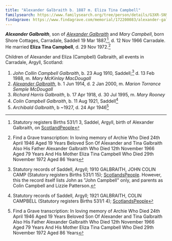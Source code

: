 ```yaml
---
title: "Alexander Galbraith b. 1887 m. Eliza Tina Campbell"
familysearch: https://www.familysearch.org/tree/person/details/G3XR-SNS
findagrave: https://www.findagrave.com/memorial/172200083/alexander-galbraith
---
```

***Alexander Galbraith***, son of *[Alexander Galbraith](galbraith-alexander-1854.md)* and *Mary Campbell*, born Shore Cottages, Carradale, Saddell 19 Mar 1887,[^birth], d. 12 Nov 1966 Carradale.
He married **Eliza Tina Campbell**, d. 29 Nov 1972.[^death]

Children of Alexander and Eliza (Campbell) Galbraith, all events in Carradale, Argyll, Scotland:

1. *John Collin Campbell Galbraith*, b. 23 Aug 1910, Saddell;[^john-birth] d. 13 Feb 1988, m. *Mary McKinlay MacDougall*
2. *[Alexander Galbraith](galbraith-alexander-1914-mcdougal.md)*, b. 1 Jun 1914, d. 2 Jan 2000, m. *Marion Torrance Semple McDougall*
3. *Richard Harris Galbraith*, b. 17 Apr 1918, d. 30 Jul 1995, m. *Mary Rooney*
4. *Colin Campbell Galbraith*, b. 11 Aug 1921, Saddell[^colin-birth]
5. *Archibald Galbraith*, b ~1927, d. 24 Apr 1946[^death]

[^birth]: Statutory registers Births 531/1 3, Saddel, Argyll, birth of Alexander Galbraith, on [ScotlandPeople](https://www.scotlandspeople.gov.uk/view-image/nrs_stat_births/42705294)

[^death]: Find a Grave transcription:
    In loving memory of
    Archie
    Who Died 24th April 1946
    Aged 19 Years
    Beloved Son Of
    Alexander and Tina
    Galbraith
    Also His Father
    Alexander Galbraith
    Who Died 12th November 1966
    Aged 79 Years
    And His Mother
    Eliza Tina Campbell
    Who Died 29th November 1972
    Aged 86 Years

[^john-birth]: Statutory records of Saddell, Argyll; 1910 GALBRAITH, JOHN COLIN CAMP (Statutory registers Births 531/1 15); [ScotlandsPeople](https://www.scotlandspeople.gov.uk/view-image/nrs_stat_births/45947816).  However, this the record itself lists John as "John Campbell" only, and parents as Colin Campbell and Lizzie Patterson.

[^colin-birth]: Statutory records of Saddell, Argyll; 1921 GALBRAITH, COLIN CAMPBELL (Statutory registers Births 531/1 4); [ScotlandsPeople](https://www.scotlandspeople.gov.uk/view-image/nrs_stat_births/47378609)
